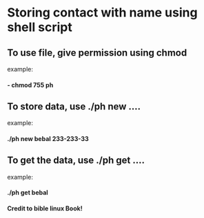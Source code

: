 # Storing contact with name using shell script


## To use file, give permission using chmod
example:
#### - chmod 755 ph

## To store data, use ./ph new ....
example:
#### ./ph new bebal 233-233-33

## To get the data, use ./ph get ....
example:
#### ./ph get bebal


#### Credit to bible linux Book!
